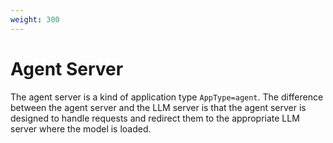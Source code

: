 ```yaml
---
weight: 300
---
```


# Agent Server

The agent server is a kind of application type `AppType=agent`.
The difference between the agent server and the LLM server is that the agent server is designed to handle requests and redirect them to the appropriate LLM server where the model is loaded.
